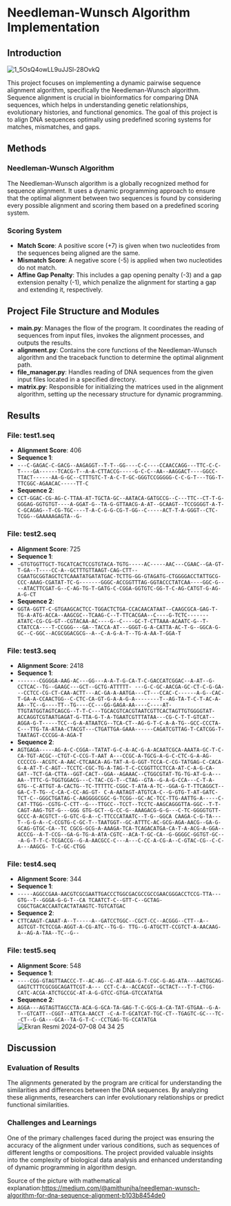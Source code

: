 # Needleman-Wunsch Algorithm Implementation

## Introduction
![1_5OsQ4owLL9uJJSl-28OvkQ](https://github.com/ATalhaTimur/Needleman-Wunsch-Algorithm/assets/93510585/bdf10a6e-2c61-4bb3-bf07-319e9629d7eb)



This project focuses on implementing a dynamic pairwise sequence alignment algorithm, specifically the Needleman-Wunsch algorithm. Sequence alignment is crucial in bioinformatics for comparing DNA sequences, which helps in understanding genetic relationships, evolutionary histories, and functional genomics. The goal of this project is to align DNA sequences optimally using predefined scoring systems for matches, mismatches, and gaps.

## Methods

### Needleman-Wunsch Algorithm

The Needleman-Wunsch algorithm is a globally recognized method for sequence alignment. It uses a dynamic programming approach to ensure that the optimal alignment between two sequences is found by considering every possible alignment and scoring them based on a predefined scoring system.

### Scoring System

- **Match Score**: A positive score (+7) is given when two nucleotides from the sequences being aligned are the same.
- **Mismatch Score**: A negative score (-5) is applied when two nucleotides do not match.
- **Affine Gap Penalty**: This includes a gap opening penalty (-3) and a gap extension penalty (-1), which penalize the alignment for starting a gap and extending it, respectively.

## Project File Structure and Modules

- **main.py**: Manages the flow of the program. It coordinates the reading of sequences from input files, invokes the alignment processes, and outputs the results.
- **alignment.py**: Contains the core functions of the Needleman-Wunsch algorithm and the traceback function to determine the optimal alignment path.
- **file_manager.py**: Handles reading of DNA sequences from the given input files located in a specified directory.
- **matrix.py**: Responsible for initializing the matrices used in the alignment algorithm, setting up the necessary structure for dynamic programming.

## Results

### File: test1.seq

- **Alignment Score**: 406
- **Sequence 1**:
-  `---C-GAGAC-C-GACG--AAGAGGT--T-T--GG----C-C----CCAACCAGG---TTC-C-C-T----GA------TCACG-T--A-A-CTTACCG-----G-C-C--AA--AAGGACT----GGCC-TTACT------AA-G-GC--CTTTGTC-T-A-C-T-GC-GGGTCCGGGGG-C-C-G-T---TGG-T-TTCGGC-AGAACAC-----TT-C`
- **Sequence 2**:
- `CCT-GGAC-CG-AG-C-TTAA-AT-TGCTA-GC--AATACA-GATGCCG--C---TTC--CT-T-G-GGGAG-GGTGTGT----A-GGAT-G--TA-G-GTTAACG-A-AT--GCAAGT--TCCGGGGT-A-T-C-GCAGAG--T-CG-TGC----T-A-C-G-G-CG-T-GG--C-----ACT-T-A-GGGT--CTC-TCGG--GAAAAAGAGTA--G-`

### File: test2.seq

- **Alignment Score**: 725
- **Sequence 1**:
- `-GTGTGGTTGCT-TGCATCACTCCGTGTACA-TGTG-----AC-----AAC---CGAAC--GA-GT-T-GA--T----CC-A--GCTTTGTTAAGT-CAG-CTT--CGAATGCGGTAGCTCTCAAATATGATATGAC-TCTTG-GG-GTAGATG-CTGGGGACCTATTGCG-CCC-AAAG-CGATAT-TC-G-------GGGC-ACCGGTTTAG-GGTACCCTATCAA----GGC-G----ATACTTCGAT-G--C-AG-TG-T-GATG-C-CGGA-GGTGTC-GG-T-C-AG-CATGT-G-AG-A-G-CT`
- **Sequence 2**:
- `GGTA-GGTT-C-GTGAAGCACTCC-TGGACTCTGA-CCACAACATAAT--CAAGCGCA-GAG-T-TG-A-ATG-ACCA--AAGCGC--TCAAG-C--T-TTCACGAA--C----G-TCTC-------ATATC-CG-CG-GT--CGTACAA-AC----G--C----GC-T-CTTAAA-ACAATC-G--T-CTATCCA----T-CCGGG---GA--TACCA-AT---GGGT-G-A-CATTA-AC-T-G--GGCA-G-GC--C-GGC--ACGCGGACGCG--A--C-A-G-A-T--TG-A-AA-T-GGA-T`

### File: test3.seq

- **Alignment Score**: 2418
- **Sequence 1**:
- `-------CGGGGA-AAG-AC---GG---A-A-T-G-CA-T-C-GACCATCGGAC--A-AT--G-CCTCAC--TG--GAAGC---GCT--GCTG-ATTTTT- ---G-C-GC-AACGA-GC-CT-C-G-GA---CCTCC-CG-CT-CAA-ACTT---AC-GA-A-AATGA---CT---CCAC-C------A-G--CAC-T-GA-A-CCAACTGG--C-CTC-CA-GT-G-A-A-G-A--------T--AG-TA-T-C-T-AC-A-AA--TC--G----TT--TG----CC---GG-GAGA-AA----C----AT-TTGTATGGTAGTCAGCG--T-T-C---TGCACGTCACGTAATCGTTCACTAGTTGTGGGGTAT-ACCAGGTCGTAATGAGAT-G-TTA-G-T-A-TGAATCGTTTATAA---CG-C-T-T-GTCAT--AGGA-G-T-----TCC--G-A-ATAATCG--TCA-CT--AG-G-T-C-A-A-TG--GCC-CCCTA-C---TTG-TA-ATAA-CTACGT---CTGATTGA-GAAA------CAGATCGTTAG-T-CATCGG-T-TAATAGT-CCCGG-A-AGA-T`
- **Sequence 2**:
- `AGTGAGA-----AG-A-C-CGGA--TATAT-G-C-A-AC-G-A-ACAATCGCA-AAATA-GC-T-C-CA-TGT-ACGC--CTGT-C-CCG-T-AAT A---CCGC-A-TGCG-A-G-C-CTC-G-A-AG-CCCCCG--ACGTC-A-AAC-CTCAACA-AG-TAT-A-G-GGT-TCCA-C-CG-TATGAG-C-CACA-G-A-AT-T-C-AGT--TCCTC-CGC-TG-A-TAG-T-C-CCGGTTCCTCCA-AT-C-A-G-CA-GAT--TCT-GA-CTTA--GGT-CACT--GGA--AGAAAC--CTGGCGTAT-TG-TG-AT-G-A---AA--TTTC-G-TGGTGGACG---C-TAC-CG-T--CTAG--GTA--G-A-G-CCA---C-T-A-GTG--C-ATTGT-A-CACTG--TC-TTTTTC-CGGC-T-ATA-A-TC--GGA-G-T-TTCAGGCT--GA-C-T-TG--C-CA-C-CC-AG-GT- C-A-AATAGT-ATGTCA-C--G-GTG-T-AT-GATC-TCT-C--GGGCTGATAG-C-AAGGGGCGGC-G-TCGG--GC-AC-TCC-TTG-AATTG-A-----C-CAT-TTGG--CGTG-C-CTT--G---TTGCC--TCCT--TCCTC-AAGCAGGGTTA-GGC--T-T-CAGT-AAG-TGT-G---GGG GTG-GCT--G-CC-G--AAAGACG-G-G---C-TC-GGGGTGTT-GCCC-A-ACGTCT--G-GTC-G-A--C-TTCCCATAATC--T-G--GGCA CAAGA-C-G-TA---T--G-G-A--C-CCGTG-C-GC-T--TAATGGT--GC-ATTTC-AC-GCG-AGA-AACG--GA-G-GCAG-GTGC-CA--TC CGCG-GCG-A-AAAGA-TCA-TCAGACATGA-CA-T-A-ACG-A-GGA--ACCCG--A-T-CCG--GA-G-TG-A-ATA-CGTC--ACA-T-GC-CA--G-GGGGC-GGTGT-GC---A-G-T-T-C-TCGACCG--G-A-AACGCC-C---A---C-CC-A-CG-A--C-GTAC-CG--C-C-A---AAGCG- T-C-GC-CTGG`

### File: test4.seq

- **Alignment Score**: 344
- **Sequence 1**:
- `-----AGGCCGAA-AACGTCGCGAATTGACCCTGGCGACGCCGCCGAACGGGACCTCCG-TTA---GTG--T--GGGA-G-G-T--CA TCAATCT-C--GTT-C--GCTAG-CGGCTGACACCAATCACTATAAGTC-TGTCATGAC`
- **Sequence 2**:
-  `CTTCAAGT-CAAAT-A--T-----A--GATCCTGGC--CGCT-CC--ACGGG--CTT--A--AGTCGT-TCTCCGA-AGGT-A-CG-ATC--TG-G- TTG--G-ATGCTT-CCGTCT-A-AACAAG-A--AG-A-TAA--TC--G--`

### File: test5.seq

- **Alignment Score**: 548
- **Sequence 1**:
-  `----CGG-GTAGTTAACCC-T--AC-AG--C-AT-AGA-G-T-CGC-G-AG-ATA---AAGTGCAG-GAGTCTTTCGCGGCAGATTCGT-A--- CCT-C-A--ACCACGT--GCTACT---T-T-CTGG-CATC-ACGA-ATCTGCCGC-AT-A-G-GTCC-GTGA-GTCCATATGA`
- **Sequence 2**:
- `AGGA---AGTAGTTAGCCTA-ACA-G-GCA-TA-GAG-T-C-GCG-A-CA-TAT-GTGAA--G-A-T--GTCATT--CGGT--ATTCA-AACCT -C-A-T-GCATCAT-TGC-CT--TGAGTC-GC---TC--CT--G-GA---GCA--TA-G-T-C--CCTGAG-TG-CCATATGA`
![Ekran Resmi 2024-07-08 04 34 25](https://github.com/ATalhaTimur/Needleman-Wunsch-Algorithm/assets/93510585/db22bfa0-86eb-4c0f-b019-886111ff222e)
## Discussion

### Evaluation of Results

The alignments generated by the program are critical for understanding the similarities and differences between the DNA sequences. By analyzing these alignments, researchers can infer evolutionary relationships or predict functional similarities.

### Challenges and Learnings

One of the primary challenges faced during the project was ensuring the accuracy of the alignment under various conditions, such as sequences of different lengths or compositions. The project provided valuable insights into the complexity of biological data analysis and enhanced understanding of dynamic programming in algorithm design.

Source of the picture with mathematical explanation:https://medium.com/@amithunjha/needleman-wunsch-algorithm-for-dna-sequence-alignment-b103b8454de0
